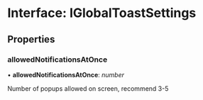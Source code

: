 # Interface: IGlobalToastSettings

## Properties

### allowedNotificationsAtOnce

• **allowedNotificationsAtOnce**: *number*

Number of popups allowed on screen, recommend 3-5
